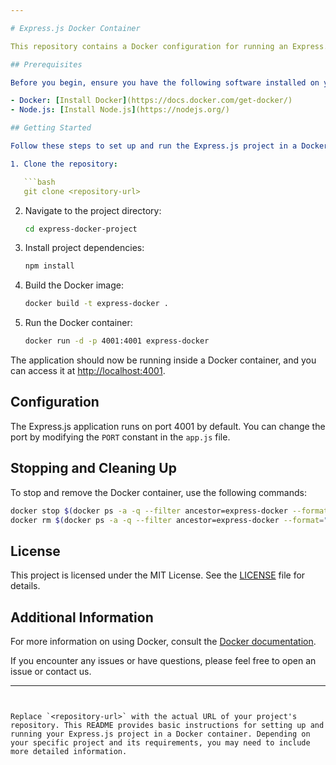 ```yaml
---

# Express.js Docker Container

This repository contains a Docker configuration for running an Express.js project in a container.

## Prerequisites

Before you begin, ensure you have the following software installed on your system:

- Docker: [Install Docker](https://docs.docker.com/get-docker/)
- Node.js: [Install Node.js](https://nodejs.org/)

## Getting Started

Follow these steps to set up and run the Express.js project in a Docker container:

1. Clone the repository:

   ```bash
   git clone <repository-url>
   ```

2. Navigate to the project directory:

   ```bash
   cd express-docker-project
   ```

3. Install project dependencies:

   ```bash
   npm install
   ```

4. Build the Docker image:

   ```bash
   docker build -t express-docker .
   ```

5. Run the Docker container:

   ```bash
   docker run -d -p 4001:4001 express-docker
   ```

The application should now be running inside a Docker container, and you can access it at [http://localhost:4001](http://localhost:4001).

## Configuration

The Express.js application runs on port 4001 by default. You can change the port by modifying the `PORT` constant in the `app.js` file.

## Stopping and Cleaning Up

To stop and remove the Docker container, use the following commands:

```bash
docker stop $(docker ps -a -q --filter ancestor=express-docker --format="{{.ID}}")
docker rm $(docker ps -a -q --filter ancestor=express-docker --format="{{.ID}}")
```

## License

This project is licensed under the MIT License. See the [LICENSE](LICENSE) file for details.

## Additional Information

For more information on using Docker, consult the [Docker documentation](https://docs.docker.com/).

If you encounter any issues or have questions, please feel free to open an issue or contact us.

---
```


Replace `<repository-url>` with the actual URL of your project's repository. This README provides basic instructions for setting up and running your Express.js project in a Docker container. Depending on your specific project and its requirements, you may need to include more detailed information.
